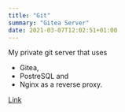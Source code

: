 ```yaml
---
title: "Git"
summary: "Gitea Server"
date: 2021-03-07T12:02:51+01:00
---
```


My private git server that uses

+ Gitea,
+ PostreSQL and
+ Nginx as a reverse proxy.

[Link](https://git.derchef.site)
